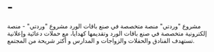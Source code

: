 # -
 مشروع "وردتي" منصة متخصصة في صنع باقات الورد 
مشروع "وردتي" - منصة إلكترونية متخصصة في صنع باقات الورد وتقديمها كهدايا، مع حملات دعائية وإعلانية تستهدف الفنادق والحفلات والزواجات و المدارس و أكثر شريحة من المجتمع.
